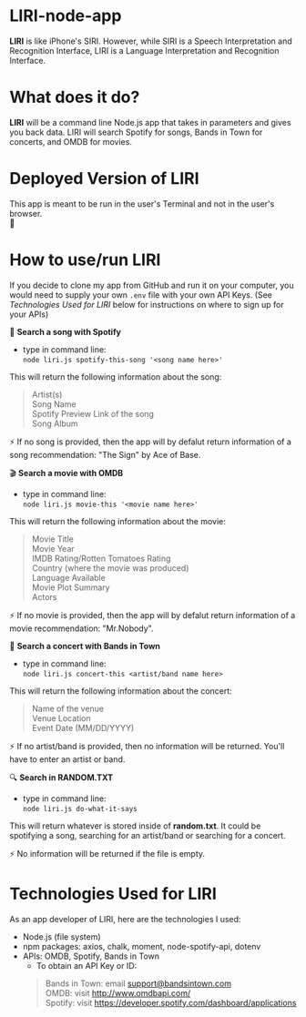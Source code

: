 # LIRI-node-app
**LIRI** is like iPhone's SIRI. However, while SIRI is a Speech Interpretation and Recognition Interface, LIRI is a Language Interpretation and Recognition Interface.

# What does it do?
**LIRI** will be a command line Node.js app that takes in parameters and gives you back data. LIRI will search Spotify for songs, Bands in Town for concerts, and OMDB for movies.

# Deployed Version of LIRI
This app is meant to be run in the user's Terminal and not in the user's browser. <br>
:link: 

# How to use/run LIRI
If you decide to clone my app from GitHub and run it on your computer, you would need to supply your own `.env` file with your own API Keys. (See *Technologies Used for LIRI* below for instructions on where to sign up for your APIs)

:musical_score: **Search a song with Spotify**
- type in command line: <br>
`node liri.js spotify-this-song '<song name here>'`

This will return the following information about the song: <br>
> Artist(s) <br>
> Song Name <br>
> Spotify Preview Link of the song <br>
> Song Album <br>

:zap: If no song is provided, then the app will by defalut return information of a song recommendation: "The Sign" by Ace of Base.

:clapper: **Search a movie with OMDB**
- type in command line: <br>
`node liri.js movie-this '<movie name here>'`

This will return the following information about the movie: <br>
> Movie Title <br>
> Movie Year <br>
> IMDB Rating/Rotten Tomatoes Rating <br>
> Country (where the movie was produced) <br>
> Language Available <br>
> Movie Plot Summary <br>
> Actors <br>

:zap: If no movie is provided, then the app will by defalut return information of a movie recommendation: "Mr.Nobody".

:confetti_ball: **Search a concert with Bands in Town**
- type in command line: <br>
`node liri.js concert-this <artist/band name here>`

This will return the following information about the concert: <br>
> Name of the venue <br>
> Venue Location <br>
> Event Date (MM/DD/YYYY) <br>

:zap: If no artist/band is provided, then no information will be returned. You'll have to enter an artist or band. 

:mag: **Search in RANDOM.TXT** 
- type in command line: <br>
`node liri.js do-what-it-says`

This will return whatever is stored inside of **random.txt**. It could be spotifying a song, searching for an artist/band or searching for a concert. 

:zap: No information will be returned if the file is empty. 

# Technologies Used for LIRI
As an app developer of LIRI, here are the technologies I used:
- Node.js (file system)
- npm packages: axios, chalk, moment, node-spotify-api, dotenv
- APIs: OMDB, Spotify, Bands in Town
    - To obtain an API Key or ID:
    > Bands in Town: email support@bandsintown.com <br>
    > OMDB: visit http://www.omdbapi.com/ <br>
    > Spotify: visit https://developer.spotify.com/dashboard/applications 

